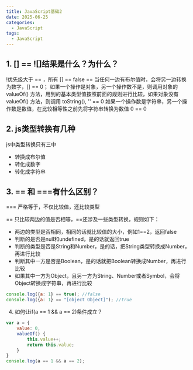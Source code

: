 ```yaml
---
title: JavaScript基础2
date: 2025-06-25
categories:
  - JavaScript
tags:
  - JavaScript
---
```


## 1. [] == ![]结果是什么？为什么？

!优先级大于 == ，所有 [] == false
== 当任何一边有布尔值时，会将另一边转换为数字，[] == 0；
如果一个操作是对象，另一个操作数不是，则调用对象的 valueOf() 方法，用到的基本类型值按照前面的规则进行比较，如果对象没有 valueOf() 方法，则调用 toString(), '' == 0
如果一个操作数是字符串，另一个操作数是数值，在比较相等性之前先将字符串转换为数值 0 == 0

## 2. js类型转换有几种
js中类型转换只有三中
+ 转换成布尔值
+ 转化成数字
+ 转化成字符串

## 3. == 和 ===有什么区别？
=== 严格等于，不仅比较值，还比较类型

== 只比较两边的值是否相等，==还涉及一些类型转换，规则如下：

+ 两边的类型是否相同，相同的话就比较值的大小，例如1==2，返回false
+ 判断的是否是null和undefined，是的话就返回true
+ 判断的类型是否是String和Number，是的话，把String类型转换成Number，再进行比较
+ 判断其中一方是否是Boolean，是的话就把Boolean转换成Number，再进行比较
+ 如果其中一方为Object，且另一方为String、Number或者Symbol，会将Object转换成字符串，再进行比较

```js
console.log({a: 1} == true); //false
console.log({a: 1} == "[object Object]"); //true
```

4. 如何让if(a == 1 && a == 2)条件成立？

```js
var a = {
    value: 0,
    valueOf() {
        this.value++;
        return this.value;
    }
}
console.log(a == 1 && a == 2);
```
